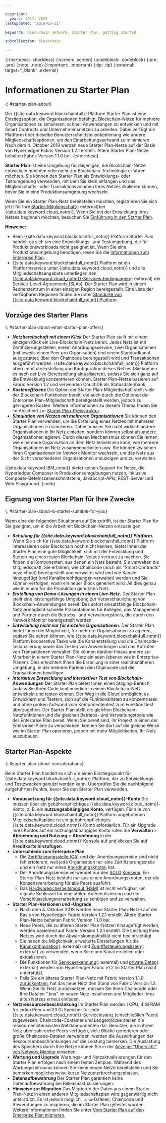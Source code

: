 ```yaml
---

copyright:
  years: 2017, 2019
lastupdated: "2019-05-31"

keywords: blockchain network, Starter Plan, getting started

subcollection: blockchain

---
```


{:shortdesc: .shortdesc}
{:screen: .screen}
{:codeblock: .codeblock}
{:pre: .pre}
{:note: .note}
{:important: .important}
{:tip: .tip}
{:external: target="_blank" .external}

# Informationen zu Starter Plan
{: #starter-plan-about}

<!--[placeholder] Starter Plan is deprecated on May 30. No new Starter Plan networks can be created then. Your existing networks are not affected, but you can use them and get IBM's support on them for only another 30 days. You might consider using {{site.data.keyword.blockchainfull_notm}} Platform free 2.0 beta instead.
{: note} -->

Der {{site.data.keyword.blockchainfull}} Platform Starter Plan ist eine Einstiegsoption, die Organisationen befähigt, Blockchain-Netze für mehrere Organisationen zu simulieren, schnell Anwendungen zu entwickeln und mit Smart Contracts und Unternehmensnetzen zu arbeiten. Dabei verfügt die Plattform über dieselbe Benutzerschnittstellenbedienung wie andere Mitgliedschaftsoptionen, um den Einarbeitungsaufwand zu minimieren. Nach dem 4. Oktober 2018 werden neue Starter Plan-Netze auf der Basis von Hyperledger Fabric Version 1.2.1 erstellt. Ältere Starter Plan-Netze behalten Fabric Version 1.1.0 bei.
{:shortdesc}

**Starter Plan** ist eine Umgebung für diejenigen, die Blockchain-Netze entwickeln möchten oder mehr zur Blockchain-Technologie erfahren möchten. Sie können den Starter Plan als Entwicklungs- oder Testumgebung verwenden, mit dem Sie klein anfangen und das Mitgliedschafts- oder Transaktionsvolumen Ihres Netzes skalieren können, bevor Sie in eine Produktionsumgebung wechseln.

 Wenn Sie ein Starter Plan-Netz bereitstellen möchten, registrieren Sie sich jetzt für Ihre [Starter-Mitgliegschaft](https://cloud.ibm.com/catalog/services/ibm-blockchain-5-prod){: external}bei {{site.data.keyword.cloud_notm}}. Wenn Sie mit der Entwicklung Ihres Netzes beginnen möchten, besuchen Sie [Einführung in den Starter Plan](/docs/services/blockchain?topic=blockchain-getting-started-with-starter-plan#getting-started-with-starter-plan).


**Hinweise:**
- Beim {{site.data.keyword.blockchainfull_notm}} Platform Starter Plan handelt es sich um eine Entwicklungs- und Testumgebung, die für Produktionsworkloads nicht geeignet ist. Wenn Sie eine Produktionsumgebung benötigen, lesen Sie die [Informationen zum Enterprise Plan](/docs/services/blockchain?topic=blockchain-enterprise-plan-about#enterprise-plan-about).
- {{site.data.keyword.blockchainfull_notm}} Platform ist ein Plattformservice unter {{site.data.keyword.cloud_notm}} und alle Mitgliedschaftsangebote unterliegen den [{{site.data.keyword.cloud_notm}}-Services-bedingungen](http://www-03.ibm.com/software/sla/sladb.nsf/sla/bm){: external} der Service-Level-Agreements (SLAs). Der Starter Plan wird in einem Rechenzentrum in einer einzigen Region bereitgestellt. Eine Liste der verfügbaren Regionen finden Sie unter [Standorte von {{site.data.keyword.blockchainfull_notm}} Platform](/docs/services/blockchain?topic=blockchain-ibp-regions-locations#ibp-regions-locations).

## Vorzüge des Starter Plans
{: #starter-plan-about-what-starter-plan-offers}

- **_Netzbereitschaft mit einem Klick_**
    Der Starter Plan stellt mit einem einzigen Klick ein Live-Blockchain-Netz bereit. Jedes Netz ist mit Zertifizierungsstellen, einem Anordnungsservice, zwei Organisationen (mit jeweils einem Peer pro Organisation) und einem Standardkanal ausgestattet, über den Chaincode bereitgestellt wird und Transaktionen ausgeführt werden. {{site.data.keyword.blockchainfull_notm}} Platform übernimmt die Erstellung und Konfiguration dieses Netzes (Sie können es nach der Live-Bereitstellung aktualisieren), sodass Sie sich ganz auf die Entwicklung konzentrieren können. Starter Plan-Netze basieren auf Fabric Version 1.2 und verwenden CouchDB als Statusdatenbank.
- **_Kosteneffizienz_**
    Die Option der Starter Plan-Mitgliedschaft stellt viele der Blockchain-Funktionen bereit, die auch durch die Optionen der Enterprise Plan-Mitgliedschaft bereitgestellt werden, jedoch zu geringeren Kosten. Weitere Informationen zu diesem Thema finden Sie im Abschnitt zur [Starter Plan-Preisstruktur](/docs/services/blockchain/howto?topic=blockchain-ibp-pricing#ibp-pricing-starter-pricing).
- **_Simulation von Netzen mit mehreren Organisationen_**
    Sie können den Starter Plan verwenden, um die Erstellung eines Netzes mit mehreren Organisationen zu simulieren. Dabei müssen Sie nicht wirklich andere Organisationen in Ihr Netz einladen, sondern können selbst als andere Organisationen agieren. Durch diesen Mechanismus können Sie lernen, wie eine neue Organisation an dem Netz teilnehmen kann, wie mehrere Organisationen im Netz zusammenarbeiten usw. Sie können zwischen Ihren Organisationen im Network Monitor wechseln, um das Netz aus der Sicht verschiedener Organisationen anzuzeigen und zu verwalten.

{{site.data.keyword.IBM_notm}} bietet keinen Support für Netze, die Hyperledger Composer in Produktionsumgebungen nutzen, inklusive Composer-Befehlszeilenschnittstelle, JavaScript-APIs, REST-Server und Web Playground.
{:note}

## Eignung von Starter Plan für Ihre Zwecke
{: #starter-plan-about-is-starter-suitable-for-you}

Wenn eine der folgenden Situationen auf Sie zutrifft, ist der Starter Plan für Sie geeignet, um in die Arbeit mit Blockchain-Netzen einzusteigen.
- **_Schulung für {{site.data.keyword.blockchainfull_notm}} Platform._**
    Wenn Sie sich für {{site.data.keyword.blockchainfull_notm}} Platform interessieren oder Blockchain noch nicht kennen, bietet Ihnen der Starter Plan eine gute Möglichkeit, sich mit der Entwicklung und Steuerung eines realen Blockchain-Netzes vertraut zu machen. Sie finden die Komponenten, aus denen ein Netz besteht, Sie verwalten die Mitgliedschaft, Sie erfahren, wie Chaincode (auch als "Smart Contracts" bezeichnet) bereitgestellt und verwaltet wird und wie Kanäle hinzugefügt (und Kanalberechtigungen verwaltet) werden und Sie können verfolgen, wann ein neuer Block generiert wird. All dies genau wie in einem für die Produktion genutzten Netz.
- **_Erstellung von Demo-Lösungen in einem Live-Netz._**
    Der Starter Plan stellt eine leistungsfähige Umgebung zur Veranschaulichung von Blockchain-Anwendungen bereit. Das sofort einsatzfähige Blockchain-Netz ermöglicht schnelle Präsentationen für Kollegen, das Management und Partner durch die Betriebs- und Verwaltungstools, die durch den Network Monitor bereitgestellt werden.
- **_Entwicklung nicht nur für einzelne Organisationen._**
    Der Starter Plan bietet Ihnen die Möglichkeit, für mehrere Organisationen zu agieren, sodass Sie sehen können, wie {{site.data.keyword.blockchainfull_notm}} Platform kooperative Tasks wie die Kanalerstellung und die Chaincode-Instanziierung sowie das Testen von Anwendungen und das Aufrufen von Transaktionen verwaltet. Sie können darüber hinaus andere zur Mitarbeit in einem Starter Plan-Netz einladen (ebenso wie in Enterprise-Plänen). Dies erleichtert Ihnen die Erstellung in einer realitätsnäheren Umgebung, in der mehrere Parteien den Chaincode und die Transaktionen bewilligen.
- **_Interaktive Entwicklung und interaktiver Test von Blockchain-Anwendungen_**
    Der Starter Plan bietet Ihnen einen Staging-Bereich, sodass Sie Ihren Code kontinuierlich in einem Blockchain-Netz entwickeln und testen können. Der Weg in die Cloud ermöglicht es Entwicklern und Testern, sich auf die Funktionalitäten zu konzentrieren und ohne großen Aufwand vom Komponententest zum Funktionstest überzugehen. Der Starter Plan stellt die gleichen Blockchain-Netzfunktionen und die gleichen Betriebs- und Verwaltungstools wie der Enterprise Plan bereit. Wenn Sie bereit sind, Ihr Projekt in einen der Enterprise-Pläne zu verschieben, können Sie dort auf die gleiche Weise wie im Starter Plan operieren, jedoch mit mehr Möglichkeiten, Ihr Netz auszubauen.

## Starter Plan-Aspekte
{: #starter-plan-about-considerations}

Beim Starter Plan handelt es sich um einen Einstiegspunkt für {{site.data.keyword.blockchainfull_notm}} Platform, der zu Entwicklungs- und Testzwecken genutzt werden kann.  Überprüfen Sie die nachfolgend aufgeführten Punkte, bevor Sie den Starter Plan verwenden.

- **Voraussetzung für {{site.data.keyword.cloud_notm}}-Konto**
    Sie müssen über ein gebührenpflichtiges {{site.data.keyword.cloud_notm}}-Konto, z. B. ein **nutzungsabhängiges Konto**, verfügen. Für alle von {{site.data.keyword.blockchainfull_notm}} Platform angebotenen Mitgliedschaftspläne ist ein gebührenpflichtiges {{site.data.keyword.cloud_notm}}-Konto erforderlich. Für ein Upgrade Ihres Kontos auf ein nutzungsabhängiges Konto rufen Sie **Verwalten** > **Abrechnung und Nutzung** > **Abrechnung** in der {{site.data.keyword.cloud_notm}}-Konsole auf und klicken Sie auf **Kreditkarte hinzufügen**.
- **Unterschiede zum Enterprise Plan**
    - Die [Zertifizierungsstelle (CA)](/docs/services/blockchain?topic=blockchain-glossary#glossary-CA) und der Anordnungsservice sind nicht fehlertolerant, weil jede Organisation nur eine Zertifizierungsstelle und ein Netz nur einen [Anordnungsknoten](/docs/services/blockchain?topic=blockchain-glossary#glossary-orderer) hat.
    - Der Anordnungsservice verwendet nur den [SOLO](/docs/services/blockchain?topic=blockchain-glossary#glossary-solo) [Konsens](/docs/services/blockchain?topic=blockchain-glossary#glossary-consensus). Ein Starter Plan-Netz besteht nur aus einem Anordnungsknoten, der die Konsensverarbeitung für alle Peers ausführt.
    - Das [Hardwaresicherheitsmodul (HSM)](/docs/services/blockchain?topic=blockchain-glossary#glossary-hsm) ist nicht verfügbar, um digitale Schlüssel für eine strikte Authentifizierung und die Verschlüsselungsverarbeitung zu schützen und zu verwalten.
- **Starter Plan-Versionen und -Upgrade**
    - Nach dem 4. Oktober 2018 werden neue Starter Plan-Netze auf der Basis von Hyperledger Fabric Version 1.2.1 erstellt. Ältere Starter Plan-Netze behalten Fabric Version 1.1.0 bei.
    - Neue Peers, die zu älteren Starter Plan-Netzen hinzugefügt werden, werden basierend auf Fabric Version 1.2.1 erstellt. Die Leistung Ihres Netzes wird durch die Abwärtskompatibilität nicht beeinträchtigt.
    - Sie haben die Möglichkeit, erweiterte Einstellungen für die [Kanalkonfiguration](https://hyperledger-fabric.readthedocs.io/en/release-1.2/config_update.html){: external} und [Zugriffssteuerungslisten](https://hyperledger-fabric.readthedocs.io/en/release-1.2/access_control.html){: external} zu verwenden, wenn Sie einen Kanal erstellen oder aktualisieren.
    - Die Funktionen für [Serviceerkennung](https://hyperledger-fabric.readthedocs.io/en/release-1.2/discovery-overview.html){: external} und [private Daten](https://hyperledger-fabric.readthedocs.io/en/release-1.2/private-data/private-data.html){: external} werden von Hyperledger Fabric v1.2 im Starter Plan nicht unterstützt.
    - Falls Sie ein älteres Starter Plan-Netz mit Fabric Version 1.1.0 [zurücksetzen](/docs/services/blockchain?topic=blockchain-ibp-dashboard#ibp-dashboard-reset-network), hat das neue Netz den Stand von Fabric Version 1.2. Wenn Sie Ihr Netz zurücksetzen, müssen Sie Ihren Chaincode oder Ihre Dateien ".bna" im neuen Netz installieren und Mitglieder Ihres alten Netzes erneut einladen.
- **Netzressourcenbeschränkung**
    Im Starter Plan werden 1 CPU, 4 Gi RAM für jeden Peer und 20 Gi Speicher für jede {{site.data.keyword.cloud_notm}}-Serviceinstanz (einschließlich Peers) zugewiesen. Chaincode-Container und Ledgerblöcke stellen die ressourcenintensivsten Netzkomponenten dar. Benutzer, die in ihrem Netz über zahlreiche Peers verfügen, viele Blöcke generieren oder große Chaincode-Dateien verwenden, werden die Auswirkungen der Ressourcenbeschränkungen auf die Leistung bemerken. Die Auslastung des Speichers durch Ihre Netze können Sie in der [Anzeige "Übersicht" von Network Monitor](/docs/services/blockchain?topic=blockchain-ibp-dashboard#ibp-dashboard-storage) einsehen.
- **Wartung und Upgrade**
    Wartungs- und Netzaktualisierungen für den Starter Plan erfolgen nach einem festen Zeitplan. Während des Wartungszeitraums können Sie keine neuen Netze bereitstellen und Sie bemerken möglicherweise kurze Netzunterbrechungsphasen.
- **Datenaufbewahrung**
    Der Starter Plan garantiert keine Datenaufbewahrung bei Releaseaktualisierungen.
- **Hinweise zur Migration**
    Das Migrieren der Daten aus einem Starter Plan-Netz in einen anderen Mitgliedschaftsplan wird gegenwärtig nicht unterstützt. Es ist jedoch möglich, `.bna`-Dateien, Chaincode und Anwendungen zu migrieren, die im Starter Plan getestet wurden. Weitere Informationen finden Sie unter [Vom Starter Plan auf den Enterprise Plan migrieren](/docs/services/blockchain/howto?topic=blockchain-migrate_starter_to_enterprise#migrate_starter_to_enterprise).
